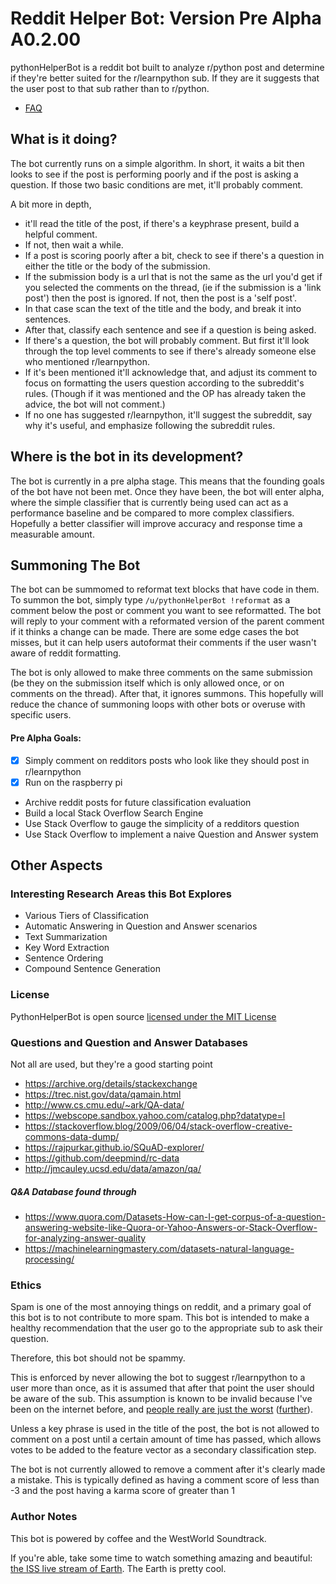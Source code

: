 
# Reddit Helper Bot: Version Pre Alpha A0.2.00
pythonHelperBot is a reddit bot built to analyze r/python post and determine if 
they're better suited for the r/learnpython sub. 
If they are it suggests that the user post to that sub rather than to r/python.

- [FAQ](https://github.com/CrakeNotSnowman/redditPythonHelper/blob/master/FAQ.md)

## What is it doing? 


The bot currently runs on a simple algorithm.
In short, it waits a bit then looks to see if the post is performing poorly and if the post is asking a question.
If those two basic conditions are met, it'll probably comment. 

 A bit more in depth,
 -  it'll read the title of the post, if there's a keyphrase present, build a helpful comment. 
 - If not, then wait a while.
 - If a post is scoring poorly after a bit, check to see if there's a question in either the title or the body of the submission. 
 - If the submission body is a url that is not the same as the url you'd get if you selected the comments on the thread, (ie if the submission is a 'link post') then the post is ignored. If not, then the post is a 'self post'.
 - In that case scan the text of the title and the body, and break it into sentences. 
 - After that, classify each sentence and see if a question is being asked. 
 - If there's a question, the bot will probably comment. 
But first it'll look through the top level comments to see if there's already someone else who mentioned r/learnpython. 
 - If it's been mentioned it'll acknowledge that, and adjust its comment to focus on formatting the users question according to the subreddit's rules. (Though if it was mentioned and the OP has already taken the advice, the bot will not comment.)
 - If no one has suggested r/learnpython, it'll suggest the subreddit, say why it's useful, and emphasize following the subreddit rules. 


## Where is the bot in its development?
The bot is currently in a pre alpha stage. This means that the founding goals of the bot have not been met. Once they have been, the bot will enter alpha, where the simple classifier that is currently being used can act as a performance baseline and be compared to more complex classifiers. Hopefully a better classifier will improve accuracy and response time a measurable amount.


## Summoning The Bot
The bot can be summomed to reformat text blocks that have code in them. To summon the bot, simply type `/u/pythonHelperBot !reformat` as a comment below the post or comment you want to see reformatted. The bot will reply to your comment with a reformated version of the parent comment if it thinks a change can be made. There are some edge cases the bot misses, but it can help users autoformat their comments if the user wasn't aware of reddit formatting. 

The bot is only allowed to make three comments on the same submission (be they on the submission itself which is only allowed once, or on comments on the thread). After that, it ignores summons. This hopefully will reduce the chance of summoning loops with other bots or overuse with specific users.

#### Pre Alpha Goals:
 - [X] Simply comment on redditors posts who look like they should post in r/learnpython
 - [X] Run on the raspberry pi
 - Archive reddit posts for future classification evaluation
 - Build a local Stack Overflow Search Engine
 - Use Stack Overflow to gauge the simplicity of a redditors question
 - Use Stack Overflow to implement a naive Question and Answer system


## Other Aspects


 ### Interesting Research Areas this Bot Explores
 - Various Tiers of Classification
 - Automatic Answering in Question and Answer scenarios
 - Text Summarization 
 - Key Word Extraction
 - Sentence Ordering
 - Compound Sentence Generation 


### License
PythonHelperBot is open source [licensed under the MIT License](https://github.com/CrakeNotSnowman/redditPythonHelper/blob/master/LICENSE)

### Questions and Question and Answer Databases
Not all are used, but they're a good starting point

 - https://archive.org/details/stackexchange
 - https://trec.nist.gov/data/qamain.html
 - http://www.cs.cmu.edu/~ark/QA-data/
 - https://webscope.sandbox.yahoo.com/catalog.php?datatype=l
 - https://stackoverflow.blog/2009/06/04/stack-overflow-creative-commons-data-dump/
 - https://rajpurkar.github.io/SQuAD-explorer/
 - https://github.com/deepmind/rc-data
 - http://jmcauley.ucsd.edu/data/amazon/qa/


##### Q&A Database found through
 - https://www.quora.com/Datasets-How-can-I-get-corpus-of-a-question-answering-website-like-Quora-or-Yahoo-Answers-or-Stack-Overflow-for-analyzing-answer-quality
 - https://machinelearningmastery.com/datasets-natural-language-processing/



### Ethics
Spam is one of the most annoying things on reddit, and a primary goal of this bot is to not contribute to more spam. 
This bot is intended to make a healthy recommendation that the user go to the appropriate sub to ask their question. 

Therefore, this bot should not be spammy. 

This is enforced by never allowing the bot to suggest r/learnpython to a user more than once, as it is assumed that after that point the user should be aware of the sub. 
This assumption is known to be invalid because I've been on the internet before, and [people really are just the worst](https://www.youtube.com/watch?v=m0KFY6o6unw) ([further](https://www.youtube.com/watch?v=fZv_TARX3lI)). 

Unless a key phrase is used in the title of the post, the bot is not allowed to comment on a post until a certain amount of time has passed, which allows votes to be added to the feature vector as a secondary classification step. 

The bot is not currently allowed to remove a comment after it's clearly made a mistake. This is typically defined as having a comment score of less than -3 and the post having a karma score of greater than 1

### Author Notes
This bot is powered by coffee and the WestWorld Soundtrack. 

If you're able, take some time to watch something amazing and beautiful: [the ISS live stream of Earth](https://eol.jsc.nasa.gov/ESRS/HDEV/). The Earth is pretty cool. 